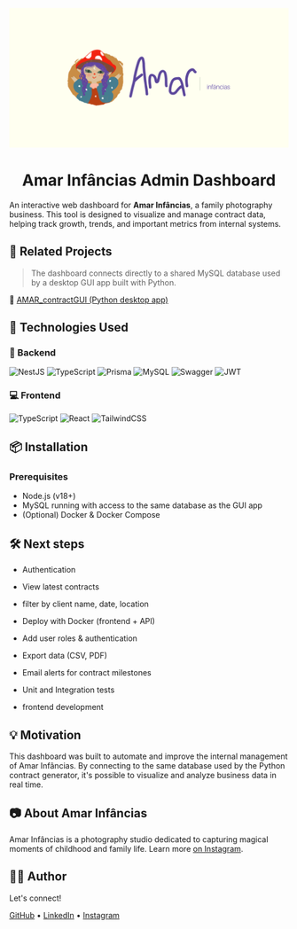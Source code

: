 <p align="center"> <img src="./amar-api/public/banner.png" style="width: 800px;">
</p>

<div align="center">

# Amar Infâncias Admin Dashboard

</div>

An interactive web dashboard for **Amar Infâncias**, a family photography business. This tool is designed to visualize and manage contract data, helping track growth, trends, and important metrics from internal systems.

## 📌 Related Projects

> The dashboard connects directly to a shared MySQL database used by a desktop GUI app built with Python.

🐍 <a href="https://github.com/andy-oliv/AMAR_contractGUI">AMAR_contractGUI (Python desktop app)</a>

## 🚀 Technologies Used

<div>

### 💽 Backend

![NestJS](https://img.shields.io/badge/nestjs-%23E0234E.svg?style=for-the-badge&logo=nestjs&logoColor=white)
![TypeScript](https://img.shields.io/badge/typescript-%23007ACC.svg?style=for-the-badge&logo=typescript&logoColor=white)
![Prisma](https://img.shields.io/badge/Prisma-3982CE?style=for-the-badge&logo=Prisma&logoColor=white)
![MySQL](https://img.shields.io/badge/mysql-4479A1.svg?style=for-the-badge&logo=mysql&logoColor=white)
![Swagger](https://img.shields.io/badge/-Swagger-%23Clojure?style=for-the-badge&logo=swagger&logoColor=white)
![JWT](https://img.shields.io/badge/JWT-black?style=for-the-badge&logo=JSON%20web%20tokens)

### 💻 Frontend

![TypeScript](https://img.shields.io/badge/typescript-%23007ACC.svg?style=for-the-badge&logo=typescript&logoColor=white)
![React](https://img.shields.io/badge/react-%2320232a.svg?style=for-the-badge&logo=react&logoColor=%2361DAFB)
![TailwindCSS](https://img.shields.io/badge/tailwindcss-%2338B2AC.svg?style=for-the-badge&logo=tailwind-css&logoColor=white)

</div>

## 📦 Installation

### Prerequisites

- Node.js (v18+)
- MySQL running with access to the same database as the GUI app
- (Optional) Docker & Docker Compose

## 🛠️ Next steps

- Authentication

- View latest contracts

- filter by client name, date, location

- Deploy with Docker (frontend + API)

- Add user roles & authentication

- Export data (CSV, PDF)

- Email alerts for contract milestones

- Unit and Integration tests

- frontend development

## 💡 Motivation

This dashboard was built to automate and improve the internal management of Amar Infâncias. By connecting to the same database used by the Python contract generator, it's possible to visualize and analyze business data in real time.

## 📷 About Amar Infâncias

Amar Infâncias is a photography studio dedicated to capturing magical moments of childhood and family life. Learn more <a href="https://www.instagram.com/amarinfancias/">on Instagram</a>.

## 🧑‍💻 Author

Let's connect!

<a href="https://github.com/andy-oliv">GitHub</a> • <a href="https://www.linkedin.com/in/andy-oliveira/">LinkedIn</a> • <a href="https://www.instagram.com/_andrew.code/">Instagram</a>
